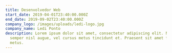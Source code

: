 ```yaml
---
title: Desenvolvedor Web
start_date: 2019-04-01T23:40:00.000Z
end_date: 2019-09-02T23:40:00.000Z
company_logo: /images/uploads/ledi-logo.jpg
company_name: Ledi Ponto
description: Lorem ipsum dolor sit amet, consectetur adipiscing elit. Nunc
  semper nisl augue, vel cursus metus tincidunt et. Praesent sit amet facilisis
  metus.
---
```

